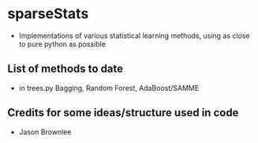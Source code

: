 # sparseStats

- Implementations of various statistical learning methods, using as
  close to pure python as possible

## List of methods to date

- in trees.py Bagging, Random Forest, AdaBoost/SAMME

## Credits for some ideas/structure used in code

- Jason Brownlee

